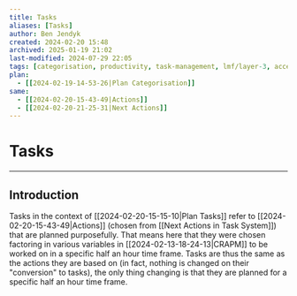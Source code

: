 ```yaml
---
title: Tasks
aliases: [Tasks]
author: Ben Jendyk
created: 2024-02-20 15:48
archived: 2025-01-19 21:02
last-modified: 2024-07-29 22:05
tags: [categorisation, productivity, task-management, lmf/layer-3, access/archived] 
plan:
  - [[2024-02-19-14-53-26|Plan Categorisation]]
same:
  - [[2024-02-20-15-43-49|Actions]]
  - [[2024-02-20-21-25-31|Next Actions]]
---
```


# Tasks

--- 

## Introduction

Tasks in the context of [[2024-02-20-15-15-10|Plan Tasks]] refer to [[2024-02-20-15-43-49|Actions]] (chosen from [[Next Actions in Task System]]) that are planned purposefully. That means here that they were chosen factoring in various variables in [[2024-02-13-18-24-13|CRAPM]] to be worked on in a specific half an hour time frame. Tasks are thus the same as the actions they are based on (in fact, nothing is changed on their "conversion" to tasks), the only thing changing is that they are planned for a specific half an hour time frame. 
